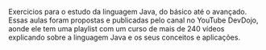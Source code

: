 Exercicios para o estudo da linguagem Java, do básico até o avançado. Essas aulas foram propostas e publicadas pelo canal no YouTube DevDojo, aonde ele tem uma playlist com um curso de mais de 240 vídeos explicando sobre a linguagem Java e os seus conceitos e aplicações. 
